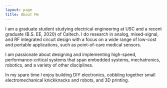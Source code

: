 ```yaml
---
layout: page
title: About Me
---
```


I am a graduate student studying electrical engineering at USC and a recent graduate (B.S. EE, 2020) of Caltech. I do research in analog, mixed-signal, and RF integrated circuit design with a focus on a wide range of low-cost and portable applications, such as point-of-care medical sensors. 

I am passionate about designing and implementing high-speed, performance-critical systems that span embedded systems, mechatronics, robotics, and a variety of other disciplines.

In my spare time I enjoy building DIY electronics, cobbling together small electromechanical knickknacks and robots, and 3D printing. 
